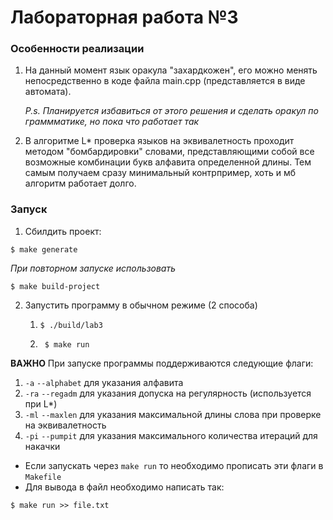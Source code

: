 # Лабораторная работа №3

### Особенности реализации

1) На данный момент язык оракула "захардкожен", его можно менять
непосредственно в коде файла main.cpp (представляется в виде автомата).

    *P.s. Планируется избавиться от этого решения и сделать оракул по граммматике, но пока что работает так*


2) В алгоритме L* проверка языков на эквивалетность проходит методом "бомбардировки" словами, представляющими собой
все возможные комбинации букв алфавита определенной длины. Тем самым получаем сразу минимальный контрпример, хоть и мб
алгоритм работает долго.


### Запуск
1) Сбилдить проект:
```
$ make generate
```
*При повторном запуске использовать*
```
$ make build-project
```
2) Запустить программу в обычном режиме (2 способа)
    1) ```
       $ ./build/lab3
       ```
    2) ```
        $ make run 
       ```
**ВАЖНО** При запуске программы поддерживаются следующие флаги:

1) `-a` `--alphabet` для указания алфавита
2) `-ra` `--regadm` для указания допуска на регулярность (используется при L*)
3) `-ml` `--maxlen` для указания максимальной длины слова при проверке на эквивалетность
4) `-pi` `--pumpit` для указания максимального количества итераций для накачки

* Если запускать через `make run` то необходимо прописать эти флаги в `Makefile`
* Для вывода в файл необходимо написать так:
```
$ make run >> file.txt 
```


